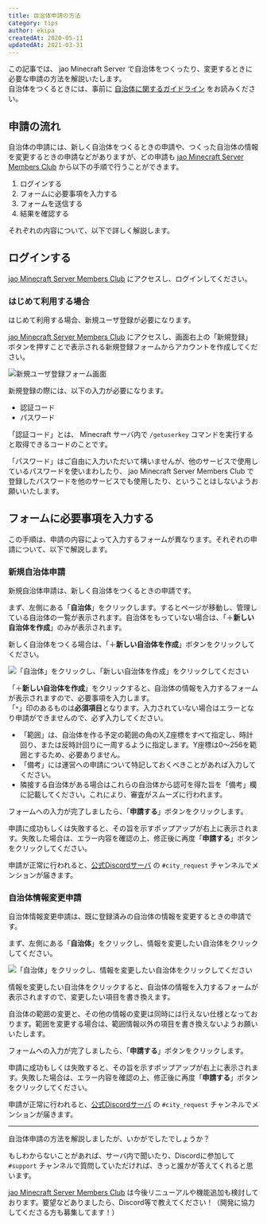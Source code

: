 ```yaml
---
title: 自治体申請の方法
category: tips
author: ekipa
createdAt: 2020-05-11
updatedAt: 2021-03-31
---
```


この記事では、 jao Minecraft Server で自治体をつくったり、変更するときに必要な申請の方法を解説いたします。  
自治体をつくるときには、事前に [自治体に関するガイドライン](/server/guidelines/cities) をお読みください。

<!--more-->

## 申請の流れ

自治体の申請には、新しく自治体をつくるときの申請や、つくった自治体の情報を変更するときの申請などがありますが、どの申請も [jao Minecraft Server Members Club](https://club.jaoafa.com/) から以下の手順で行うことができます。

1. ログインする
2. フォームに必要事項を入力する
3. フォームを送信する
4. 結果を確認する

それぞれの内容について、以下で詳しく解説します。

## ログインする

[jao Minecraft Server Members Club](https://club.jaoafa.com/) にアクセスし、ログインしてください。

### はじめて利用する場合

はじめて利用する場合、新規ユーザ登録が必要になります。

[jao Minecraft Server Members Club](https://club.jaoafa.com/) にアクセスし、画面右上の「新規登録」ボタンを押すことで表示される新規登録フォームからアカウントを作成してください。

![新規ユーザ登録フォーム画面](https://storage.jaoafa.com/9e47a8f93863ac50d58aec6c380c7e14.png)

新規登録の際には、以下の入力が必要になります。

- 認証コード
- パスワード

「認証コード」とは、 Minecraft サーバ内で `/getuserkey` コマンドを実行すると取得できるコードのことです。

「パスワード」はご自由に入力いただいて構いませんが、他のサービスで使用しているパスワードを使いまわしたり、 jao Minecraft Server Members Club で登録したパスワードを他のサービスでも使用したり、ということはしないようお願いいたします。

## フォームに必要事項を入力する

この手順は、申請の内容によって入力するフォームが異なります。それぞれの申請について、以下で解説します。

### 新規自治体申請

新規自治体申請は、新しく自治体をつくるときの申請です。

まず、左側にある「**自治体**」をクリックします。するとページが移動し、管理している自治体の一覧が表示されます。自治体をもっていない場合は、「＋**新しい自治体を作成**」のみが表示されます。

新しく自治体をつくる場合は、「＋**新しい自治体を作成**」ボタンをクリックしてください。

![「自治体」をクリックし、「新しい自治体を作成」をクリックしてください](https://storage.jaoafa.com/cf78be7f4a04d22804de65c7ff604e4b.png)

「＋**新しい自治体を作成**」をクリックすると、自治体の情報を入力するフォームが表示されますので、必要事項を入力します。  
「`*`」印のあるものは**必須項目**となります。入力されていない場合はエラーとなり申請ができませんので、必ず入力してください。

- 「範囲」は、自治体を作る予定の範囲の角のX,Z座標をすべて指定し、時計回り、または反時計回りに一周するように指定します。Y座標は0～256を範囲とするため、必要ありません。
- 「備考」には運営への申請について特記しておくべきことがあれば入力してください。
- 隣接する自治体がある場合はこれらの自治体から認可を得た旨を「備考」欄に記載してください。これにより、審査がスムーズに行われます。

フォームへの入力が完了しましたら、「**申請する**」ボタンをクリックします。

申請に成功もしくは失敗すると、その旨を示すポップアップが右上に表示されます。失敗した場合は、エラー内容を確認の上、修正後に再度「**申請する**」ボタンをクリックしてください。

申請が正常に行われると、[公式Discordサーバ](/blog/join_discord) の `#city_request` チャンネルでメンションが届きます。

### 自治体情報変更申請

自治体情報変更申請は、既に登録済みの自治体の情報を変更するときの申請です。

まず、左側にある「**自治体**」をクリックし、情報を変更したい自治体をクリックしてください。

![「自治体」をクリックし、情報を変更したい自治体をクリックしてください](https://storage.jaoafa.com/cf78be7f4a04d22804de65c7ff604e4b.png)

情報を変更したい自治体をクリックすると、自治体の情報を入力するフォームが表示されますので、変更したい項目を書き換えます。

自治体の範囲の変更と、その他の情報の変更は同時には行えない仕様となっております。範囲を変更する場合は、範囲情報以外の項目を書き換えないようお願いいたします。

フォームへの入力が完了しましたら、「**申請する**」ボタンをクリックします。

申請に成功もしくは失敗すると、その旨を示すポップアップが右上に表示されます。失敗した場合は、エラー内容を確認の上、修正後に再度「**申請する**」ボタンをクリックしてください。

申請が正常に行われると、[公式Discordサーバ](/blog/join_discord) の `#city_request` チャンネルでメンションが届きます。

---

自治体申請の方法を解説しましたが、いかがでしたでしょうか？

もしわからないことがあれば、サーバ内で聞いたり、Discordに参加して `#support` チャンネルで質問していただければ、きっと誰かが答えてくれると思います。

[jao Minecraft Server Members Club](https://club.jaoafa.com/) は今後リニューアルや機能追加も検討しております。要望などありましたら、Discord等で教えてください！（開発に協力してくださる方も募集してます！）
